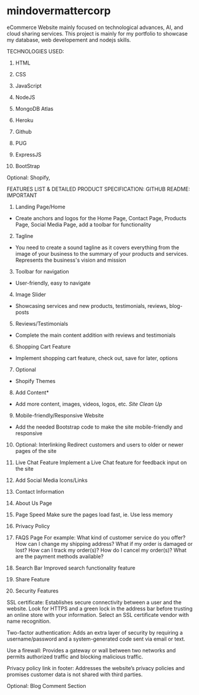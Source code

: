 # mindovermattercorp
eCommerce Website mainly focused on technological advances, AI, and cloud sharing services. This project is mainly for my portfolio to showcase my database, web developement and nodejs skills. 

TECHNOLOGIES USED:

1. HTML

2. CSS

3. JavaScript

4. NodeJS

5. MongoDB Atlas

6. Heroku 

7. Github

8. PUG

9. ExpressJS

10. BootStrap

Optional: Shopify,

FEATURES LIST & DETAILED PRODUCT SPECIFICATION:
GITHUB README: IMPORTANT
1. Landing Page/Home
- Create anchors and logos for the Home Page, Contact Page, Products Page, Social Media Page, add a toolbar for functionality 

2. Tagline
- You need to create a sound tagline as it covers everything from the image of your business to the summary of your products and services.
Represents the business's vision and mission

3. Toolbar for navigation
- User-friendly, easy to navigate

4. Image Slider
- Showcasing services and new products, testimonials, reviews, blog-posts

5. Reviews/Testimonials 
- Complete the main content addition with reviews and testimonials

6. Shopping Cart Feature
- Implement shopping cart feature, check out, save for later, options

7. Optional
- Shopify Themes

8. Add Content*
- Add more content, images, videos, logos, etc. *Site Clean Up*

9. Mobile-friendly/Responsive Website
- Add the needed Bootstrap code to make the site mobile-friendly and responsive

10. Optional: Interlinking
Redirect customers and users to older or newer pages of the site

11. Live Chat Feature
Implement a Live Chat feature for feedback input on the site

12. Add Social Media Icons/Links

13. Contact Information

14. About Us Page

15. Page Speed
Make sure the pages load fast, ie. Use less memory

16. Privacy Policy 

17. FAQS Page 
For example:
What kind of customer service do you offer?
How can I change my shipping address?
What if my order is damaged or lost?
How can I track my order(s)?
How do I cancel my order(s)?
What are the payment methods available?

18. Search Bar 
Improved search functionality feature

19. Share Feature

20. Security Features

SSL certificate: Establishes secure connectivity between a user and the website. Look for HTTPS and a green lock in the address bar before trusting an online store with your information. Select an SSL certificate vendor with name recognition.

Two-factor authentication: Adds an extra layer of security by requiring a username/password and a system-generated code sent via email or text.

Use a firewall: Provides a gateway or wall between two networks and permits authorized traffic and blocking malicious traffic.

Privacy policy link in footer: Addresses the website’s privacy policies and promises customer data is not shared with third parties.

Optional: Blog Comment Section
